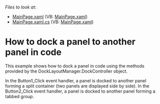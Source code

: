 <!-- default file list -->
*Files to look at*:

* [MainPage.xaml](./CS/DXDocking_DockingInCode/MainPage.xaml) (VB: [MainPage.xaml](./VB/DXDocking_DockingInCode/MainPage.xaml))
* [MainPage.xaml.cs](./CS/DXDocking_DockingInCode/MainPage.xaml.cs) (VB: [MainPage.xaml](./VB/DXDocking_DockingInCode/MainPage.xaml))
<!-- default file list end -->
# How to dock a panel to another panel in code


<p>This example shows how to dock a panel in code using the methods provided by the DockLayoutManager.DockController object.</p><p>In the Button1_Click event handler, a panel is docked to another panel forming a split container (two panels are displayed side by side). In the Button2_Click event handler, a panel is docked to another panel forming a tabbed group. </p>

<br/>


